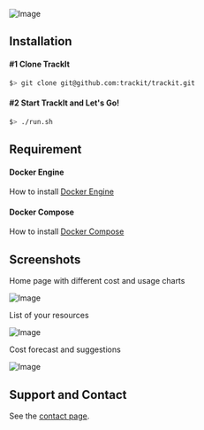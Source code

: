 ![Image](	https://s3-us-west-2.amazonaws.com/trackit-public-artifacts/github-page/logo.png)

## Installation

#### #1 Clone TrackIt
```sh
$> git clone git@github.com:trackit/trackit.git
```

#### #2 Start TrackIt and Let's Go!
```sh
$> ./run.sh
```


## Requirement

#### Docker Engine
How to install [Docker Engine](https://docs.docker.com/engine/installation/)

#### Docker Compose
How to install [Docker Compose](https://docs.docker.com/compose/install/)


## Screenshots

Home page with different cost and usage charts

![Image](https://s3-us-west-2.amazonaws.com/trackit-public-artifacts/github-page/home.png)


List of your resources

![Image](https://s3-us-west-2.amazonaws.com/trackit-public-artifacts/github-page/VM.png)


Cost forecast and suggestions

![Image](https://s3-us-west-2.amazonaws.com/trackit-public-artifacts/github-page/forecast.png)


## Support and Contact

See the [contact page](https://www.trackit.io/landing/#contact).

